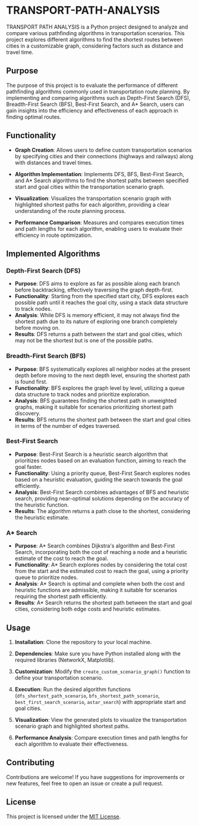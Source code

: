 # TRANSPORT-PATH-ANALYSIS

TRANSPORT PATH ANALYSIS is a Python project designed to analyze and compare various pathfinding algorithms in transportation scenarios. This project explores different algorithms to find the shortest routes between cities in a customizable graph, considering factors such as distance and travel time.

## Purpose

The purpose of this project is to evaluate the performance of different pathfinding algorithms commonly used in transportation route planning. By implementing and comparing algorithms such as Depth-First Search (DFS), Breadth-First Search (BFS), Best-First Search, and A* Search, users can gain insights into the efficiency and effectiveness of each approach in finding optimal routes.

## Functionality

- **Graph Creation**: Allows users to define custom transportation scenarios by specifying cities and their connections (highways and railways) along with distances and travel times.
  
- **Algorithm Implementation**: Implements DFS, BFS, Best-First Search, and A* Search algorithms to find the shortest paths between specified start and goal cities within the transportation scenario graph.

- **Visualization**: Visualizes the transportation scenario graph with highlighted shortest paths for each algorithm, providing a clear understanding of the route planning process.

- **Performance Comparison**: Measures and compares execution times and path lengths for each algorithm, enabling users to evaluate their efficiency in route optimization.

## Implemented Algorithms

### Depth-First Search (DFS)
- **Purpose**: DFS aims to explore as far as possible along each branch before backtracking, effectively traversing the graph depth-first.
- **Functionality**: Starting from the specified start city, DFS explores each possible path until it reaches the goal city, using a stack data structure to track nodes.
- **Analysis**: While DFS is memory efficient, it may not always find the shortest path due to its nature of exploring one branch completely before moving on.
- **Results**: DFS returns a path between the start and goal cities, which may not be the shortest but is one of the possible paths.

### Breadth-First Search (BFS)
- **Purpose**: BFS systematically explores all neighbor nodes at the present depth before moving to the next depth level, ensuring the shortest path is found first.
- **Functionality**: BFS explores the graph level by level, utilizing a queue data structure to track nodes and prioritize exploration.
- **Analysis**: BFS guarantees finding the shortest path in unweighted graphs, making it suitable for scenarios prioritizing shortest path discovery.
- **Results**: BFS returns the shortest path between the start and goal cities in terms of the number of edges traversed.

### Best-First Search
- **Purpose**: Best-First Search is a heuristic search algorithm that prioritizes nodes based on an evaluation function, aiming to reach the goal faster.
- **Functionality**: Using a priority queue, Best-First Search explores nodes based on a heuristic evaluation, guiding the search towards the goal efficiently.
- **Analysis**: Best-First Search combines advantages of BFS and heuristic search, providing near-optimal solutions depending on the accuracy of the heuristic function.
- **Results**: The algorithm returns a path close to the shortest, considering the heuristic estimate.

### A* Search
- **Purpose**: A* Search combines Dijkstra's algorithm and Best-First Search, incorporating both the cost of reaching a node and a heuristic estimate of the cost to reach the goal.
- **Functionality**: A* Search explores nodes by considering the total cost from the start and the estimated cost to reach the goal, using a priority queue to prioritize nodes.
- **Analysis**: A* Search is optimal and complete when both the cost and heuristic functions are admissible, making it suitable for scenarios requiring the shortest path efficiently.
- **Results**: A* Search returns the shortest path between the start and goal cities, considering both edge costs and heuristic estimates.

## Usage

1. **Installation**: Clone the repository to your local machine.

2. **Dependencies**: Make sure you have Python installed along with the required libraries (NetworkX, Matplotlib).

3. **Customization**: Modify the `create_custom_scenario_graph()` function to define your transportation scenario.

4. **Execution**: Run the desired algorithm functions (`dfs_shortest_path_scenario`, `bfs_shortest_path_scenario`, `best_first_search_scenario`, `astar_search`) with appropriate start and goal cities.

5. **Visualization**: View the generated plots to visualize the transportation scenario graph and highlighted shortest paths.

6. **Performance Analysis**: Compare execution times and path lengths for each algorithm to evaluate their effectiveness.

## Contributing

Contributions are welcome! If you have suggestions for improvements or new features, feel free to open an issue or create a pull request.

## License

This project is licensed under the [MIT License](LICENSE).

